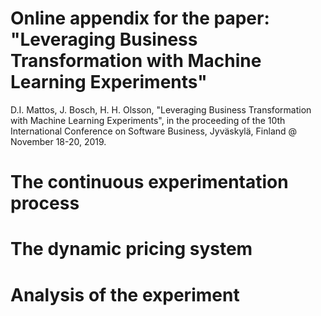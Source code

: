 # Online appendix for the paper: "Leveraging Business Transformation with Machine Learning Experiments"
D.I. Mattos, J. Bosch, H. H. Olsson, "Leveraging Business Transformation with  Machine Learning Experiments", in the proceeding of the 10th International Conference on Software Business, Jyväskylä, Finland @ November 18-20, 2019.

# The continuous experimentation process

# The dynamic pricing system

# Analysis of the experiment

